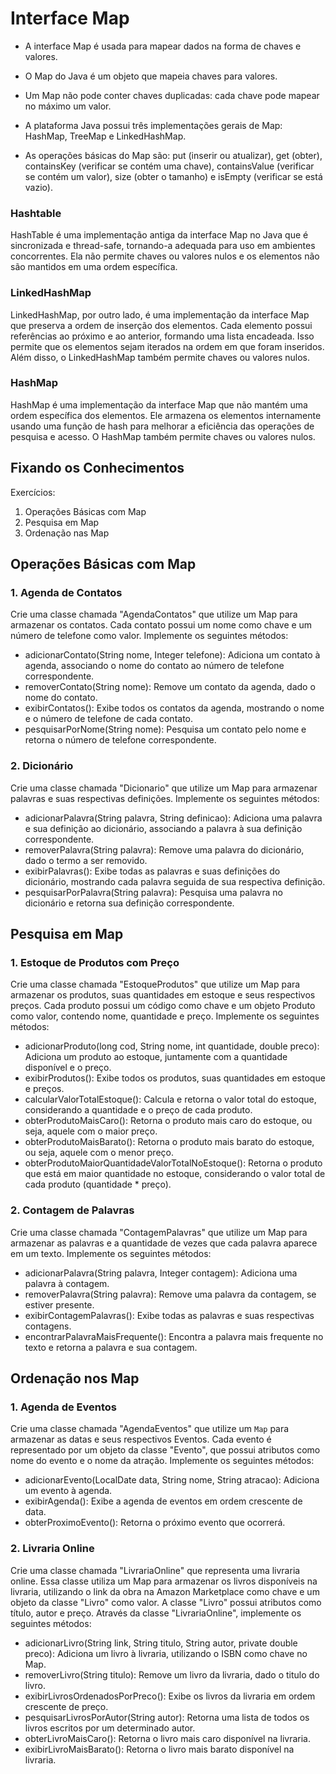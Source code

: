 # Interface Map

- A interface Map é usada para mapear dados na forma de chaves e valores.
- O Map do Java é um objeto que mapeia chaves para valores.
- Um Map não pode conter chaves duplicadas: cada chave pode mapear no máximo um valor.

- A plataforma Java possui três implementações gerais de Map: HashMap, TreeMap e LinkedHashMap.
- As operações básicas do Map são: put (inserir ou atualizar), get (obter), containsKey (verificar se contém uma chave), containsValue (verificar se contém um valor), size (obter o tamanho) e isEmpty (verificar se está vazio).

### Hashtable

HashTable é uma implementação antiga da interface Map no Java que é sincronizada e thread-safe, tornando-a adequada para uso em ambientes concorrentes. Ela não permite chaves ou valores nulos e os elementos não são mantidos em uma ordem específica.

### LinkedHashMap

LinkedHashMap, por outro lado, é uma implementação da interface Map que preserva a ordem de inserção dos elementos. Cada elemento possui referências ao próximo e ao anterior, formando uma lista encadeada. Isso permite que os elementos sejam iterados na ordem em que foram inseridos. Além disso, o LinkedHashMap também permite chaves ou valores nulos.

### HashMap

HashMap é uma implementação da interface Map que não mantém uma ordem específica dos elementos. Ele armazena os elementos internamente usando uma função de hash para melhorar a eficiência das operações de pesquisa e acesso. O HashMap também permite chaves ou valores nulos.

## Fixando os Conhecimentos
Exercícios:

1. Operações Básicas com Map
2. Pesquisa em Map
3. Ordenação nas Map

## Operações Básicas com Map
### 1. Agenda de Contatos

Crie uma classe chamada "AgendaContatos" que utilize um Map para armazenar os contatos. Cada contato possui um nome como chave e um número de telefone como valor. Implemente os seguintes métodos:

- adicionarContato(String nome, Integer telefone): Adiciona um contato à agenda, associando o nome do contato ao número de telefone correspondente.
- removerContato(String nome): Remove um contato da agenda, dado o nome do contato.
- exibirContatos(): Exibe todos os contatos da agenda, mostrando o nome e o número de telefone de cada contato.
- pesquisarPorNome(String nome): Pesquisa um contato pelo nome e retorna o número de telefone correspondente.

### 2. Dicionário

Crie uma classe chamada "Dicionario" que utilize um Map para armazenar palavras e suas respectivas definições. Implemente os seguintes métodos:

- adicionarPalavra(String palavra, String definicao): Adiciona uma palavra e sua definição ao dicionário, associando a palavra à sua definição correspondente.
- removerPalavra(String palavra): Remove uma palavra do dicionário, dado o termo a ser removido.
- exibirPalavras(): Exibe todas as palavras e suas definições do dicionário, mostrando cada palavra seguida de sua respectiva definição.
- pesquisarPorPalavra(String palavra): Pesquisa uma palavra no dicionário e retorna sua definição correspondente.

## Pesquisa em Map

### 1. Estoque de Produtos com Preço

Crie uma classe chamada "EstoqueProdutos" que utilize um Map para armazenar os produtos, suas quantidades em estoque e seus respectivos preços. Cada produto possui um código como chave e um objeto Produto como valor, contendo nome, quantidade e preço. Implemente os seguintes métodos:

- adicionarProduto(long cod, String nome, int quantidade, double preco): Adiciona um produto ao estoque, juntamente com a quantidade disponível e o preço.
- exibirProdutos(): Exibe todos os produtos, suas quantidades em estoque e preços.
- calcularValorTotalEstoque(): Calcula e retorna o valor total do estoque, considerando a quantidade e o preço de cada produto.
- obterProdutoMaisCaro(): Retorna o produto mais caro do estoque, ou seja, aquele com o maior preço.
- obterProdutoMaisBarato(): Retorna o produto mais barato do estoque, ou seja, aquele com o menor preço.
- obterProdutoMaiorQuantidadeValorTotalNoEstoque(): Retorna o produto que está em maior quantidade no estoque, considerando o valor total de cada produto (quantidade * preço).

### 2. Contagem de Palavras

Crie uma classe chamada "ContagemPalavras" que utilize um Map para armazenar as palavras e a quantidade de vezes que cada palavra aparece em um texto. Implemente os seguintes métodos:

- adicionarPalavra(String palavra, Integer contagem): Adiciona uma palavra à contagem.
- removerPalavra(String palavra): Remove uma palavra da contagem, se estiver presente.
- exibirContagemPalavras(): Exibe todas as palavras e suas respectivas contagens.
- encontrarPalavraMaisFrequente(): Encontra a palavra mais frequente no texto e retorna a palavra e sua contagem.

## Ordenação nos Map

### 1. Agenda de Eventos

Crie uma classe chamada "AgendaEventos" que utilize um `Map` para armazenar as datas e seus respectivos Eventos. Cada evento é representado por um objeto da classe "Evento", que possui atributos como nome do evento e o nome da atração. Implemente os seguintes métodos:

- adicionarEvento(LocalDate data, String nome, String atracao): Adiciona um evento à agenda.
- exibirAgenda(): Exibe a agenda de eventos em ordem crescente de data.
- obterProximoEvento(): Retorna o próximo evento que ocorrerá.

### 2. Livraria Online

Crie uma classe chamada "LivrariaOnline" que representa uma livraria online. Essa classe utiliza um Map para armazenar os livros disponíveis na livraria, utilizando o link da obra na Amazon Marketplace como chave e um objeto da classe "Livro" como valor. A classe "Livro" possui atributos como título, autor e preço. Através da classe "LivrariaOnline", implemente os seguintes métodos:

- adicionarLivro(String link, String titulo, String autor, private double preco): Adiciona um livro à livraria, utilizando o ISBN como chave no Map.
- removerLivro(String titulo): Remove um livro da livraria, dado o titulo do livro.
- exibirLivrosOrdenadosPorPreco(): Exibe os livros da livraria em ordem crescente de preço.
- pesquisarLivrosPorAutor(String autor): Retorna uma lista de todos os livros escritos por um determinado autor.
- obterLivroMaisCaro(): Retorna o livro mais caro disponível na livraria.
- exibirLivroMaisBarato(): Retorna o livro mais barato disponível na livraria.